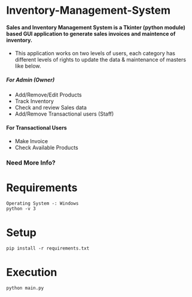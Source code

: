 # Inventory-Management-System

#### Sales and Inventory Management System is a Tkinter (python module) based GUI application to generate sales invoices and maintence of inventory.

*	This application works on two levels of users, each category has different levels of rights to update the data & maintenance of masters like below.

##### For Admin (Owner)
*	Add/Remove/Edit Products
*	Track Inventory
*	Check and review Sales data
*	Add/Remove Transactional users (Staff) 

#### For Transactional Users
*	Make Invoice
*	Check Available Products

### Need More Info? 

# Requirements
```
Operating System -: Windows
python -v 3
```

# Setup 
```
pip install -r requirements.txt
```

# Execution
```
python main.py
```


